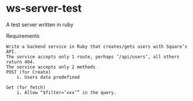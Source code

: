 # ws-server-test
A test server written in ruby

Requirements
```
Write a backend service in Ruby that creates/gets users with Square’s API.
The service accepts only 1 route, perhaps ‘/api/users’, all others return 404.
The service accepts only 2 methods
POST (for Create)
    i. Users data predefined

Get (for fetch)
    i. Allow “$filter=’xxx’” in the query.
```